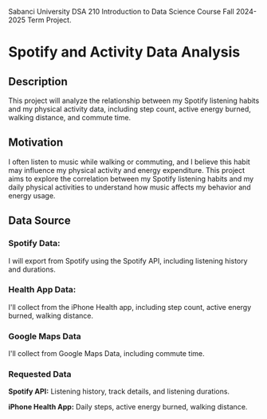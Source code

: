 Sabanci University DSA 210 Introduction to Data Science Course Fall 2024-2025 Term Project.

# Spotify and Activity Data Analysis

## Description ##
This project will analyze the relationship between my Spotify listening habits and my physical activity data, including step count, active energy burned, walking distance, and commute time.


## Motivation ##
I often listen to music while walking or commuting, and I believe this habit may influence my physical activity and energy expenditure. This project aims to explore the correlation between my Spotify listening habits and my daily physical activities to understand how music affects my behavior and energy usage.

## Data Source ##
### Spotify Data: ###
I will export from Spotify using the Spotify API, including listening history and durations.
### Health App Data: ###
I'll collect from the iPhone Health app, including step count, active energy burned, walking distance.
### Google Maps Data ###
I'll collect from Google Maps Data, including commute time. 
### Requested Data ###
**Spotify API:** Listening history, track details, and listening durations.

**iPhone Health App:** Daily steps, active energy burned, walking distance.





